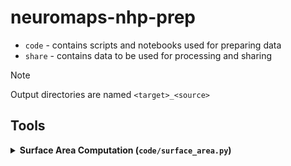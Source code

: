 # neuromaps-nhp-prep

- `code` - contains scripts and notebooks used for preparing data
- `share` - contains data to be used for processing and sharing

> [!Note]
> Output directories are named `<target>_<source>`

## Tools

<details>
<summary><b>Surface Area Computation (<code>code/surface_area.py</code>)</b></summary>

Computes vertex-wise surface area metrics for brain surface meshes using Connectome Workbench.

**Usage:**
```bash
# Process all mid-thickness surfaces in default directory
uv run code/surface_area.py

# Use custom directory
ur run code/surface_area.py -i path/to/surfaces

# Validate outputs and show verbose information  
uv run code/surface_area.py -i ../share/Inputs --validate -v

# See what files would be processed
uv run code/surface_area.py --dry-run
```

**Input:** `.surf.gii` files containing "mid" or "midthickness" in filename  
**Output:** `.shape.gii` files with vertex area metrics in the same directory

</details>
